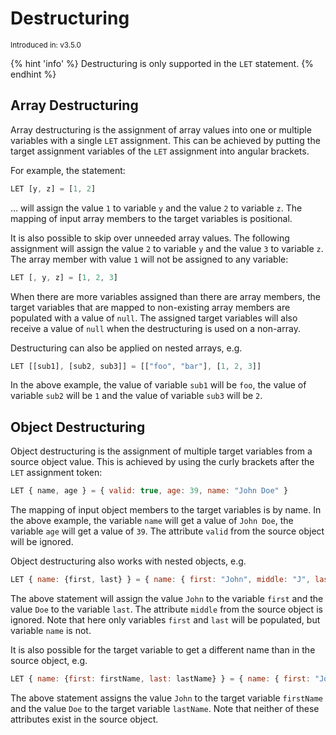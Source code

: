 Destructuring
=============

<small>Introduced in: v3.5.0</small>

{% hint 'info' %}
Destructuring is only supported in the `LET` statement.
{% endhint %}

Array Destructuring
-------------------

Array destructuring is the assignment of array values
into one or multiple variables with a single `LET` assignment. This can be
achieved by putting the target assignment variables of the `LET` assignment
into angular brackets.

For example, the statement:

```js
LET [y, z] = [1, 2]
```

… will assign the value `1` to variable `y` and the value `2` to variable `z`.
The mapping of input array members to the target variables is positional.

It is also possible to skip over unneeded array values. The following assignment
will assign the value `2` to variable `y` and the value `3` to variable `z`. The
array member with value `1` will not be assigned to any variable:

```js
LET [, y, z] = [1, 2, 3]
```

When there are more variables assigned than there are array members, the target
variables that are mapped to non-existing array members are populated with a value
of `null`. The assigned target variables will also receive a value of `null` when
the destructuring is used on a non-array.

Destructuring can also be applied on nested arrays, e.g.

```js
LET [[sub1], [sub2, sub3]] = [["foo", "bar"], [1, 2, 3]]
```

In the above example, the value of variable `sub1` will be `foo`, the value of variable
`sub2` will be `1` and the value of variable `sub3` will be `2`.

Object Destructuring
--------------------

Object destructuring is the assignment
of multiple target variables from a source object value. This is achieved by using the
curly brackets after the `LET` assignment token:

```js
LET { name, age } = { valid: true, age: 39, name: "John Doe" }
```

The mapping of input object members to the target variables is by name.
In the above example, the variable `name` will get a value of `John Doe`, the variable
`age` will get a value of `39`. The attribute `valid` from the source object will be
ignored.

Object destructuring also works with nested objects, e.g.

```js
LET { name: {first, last} } = { name: { first: "John", middle: "J", last: "Doe" } }
```

The above statement will assign the value `John` to the variable `first` and the value
`Doe` to the variable `last`. The attribute `middle` from the source object is ignored.
Note that here only variables `first` and `last` will be populated, but variable `name`
is not.

It is also possible for the target variable to get a different name than in the source
object, e.g.

```js
LET { name: {first: firstName, last: lastName} } = { name: { first: "John", last: "Doe" } }
```

The above statement assigns the value `John` to the target variable `firstName` and the
value `Doe` to the target variable `lastName`. Note that neither of these attributes exist
in the source object.
